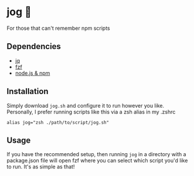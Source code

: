 # jog 🏃

For those that can't remember npm scripts 

## Dependencies

- [jq](https://stedolan.github.io/jq/)
- [fzf](https://github.com/junegunn/fzf)
- [node.js & npm](https://nodejs.org/)

## Installation

Simply download `jog.sh` and configure it to run however you like. Personally, I prefer running scripts like this via a zsh alias in my .zshrc

```
alias jog="zsh ./path/to/script/jog.sh"
```

## Usage

If you have the recommended setup, then running `jog` in a directory with a package.json file will open fzf where you can select which script you'd like to run. It's as simple as that!
